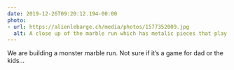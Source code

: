 ```yaml
---
date: 2019-12-26T09:20:12.194-00:00
photo:
- url: https://alienlebarge.ch/media/photos/1577352009.jpg
  alt: A close up of the marble run which has metalic pieces that play music and a lot of spirales
---
```

We are building a monster marble run. Not sure if it’s a game for dad or the kids...
